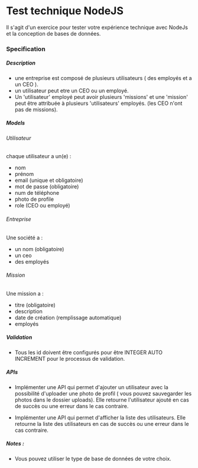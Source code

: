 # Test technique NodeJS
Il s'agit d'un exercice pour tester votre expérience technique avec NodeJs et la conception de bases de données.

### Specification
##### Description
- une entreprise est composé de plusieurs utilisateurs ( des employés  et a un CEO ).
- un utilisateur peut etre un CEO ou un employé.
- Un 'utilisateur' employé peut avoir plusieurs 'missions' et une 'mission' peut être attribuée à plusieurs 'utilisateurs' employés. (les CEO n'ont pas de missions).


##### Models
###### Utilisateur
chaque utilisateur a un(e) :
- nom
- prénom
- email (unique et obligatoire)
- mot de passe (obligatoire)
- num de téléphone
- photo de profile
- role (CEO ou employé)


###### Entreprise

Une société a   :
- un nom (obligatoire)
- un ceo
- des employés

###### Mission
Une mission a : 
- titre (obligatoire)
- description
- date de création (remplissage automatique)
- employés

##### Validation
- Tous les id doivent être configurés pour être INTEGER AUTO INCREMENT pour le processus de validation.

##### APIs

- Implémenter une API qui permet d'ajouter un utilisateur avec la possibilité d'uploader une photo de profil ( vous pouvez sauvegarder les photos dans le dossier uploads).
Elle retourne l'utilisateur ajouté en cas de succès ou une erreur dans le cas contraire.

- Implémenter une API qui permet d'afficher la liste des utilisateurs.
Elle retourne la liste des utilisateurs en cas de succès ou une erreur dans le cas contraire.




##### Notes :
- Vous pouvez utiliser le type de base de données de votre choix.

